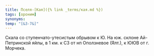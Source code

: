```yaml
---
title: Пселя-[Кая]({% link _terms/кая.md %})
tags: [ороним]
synonyms:
temp: "[&З-7&]"
---
```


Скала со ступенчато-утесистым обрывом к Ю. На юж. склоне Ай-Петринской яйлы, в 1
км. к СЗ от нп Оползневое (Ялт.), к ЮЮВ от г. Морчека.
